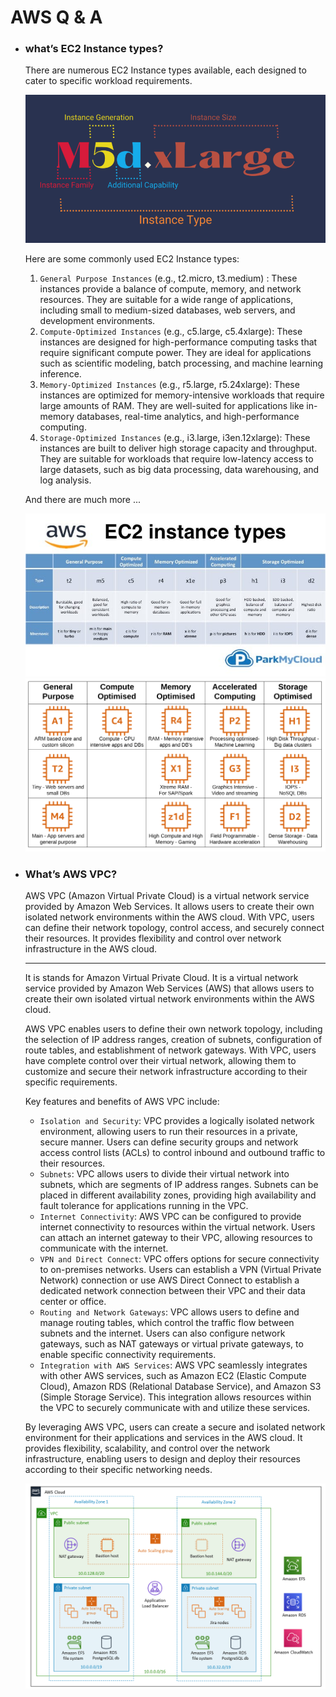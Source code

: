 # AWS Q & A
- ### what’s EC2 Instance types?
  
  There are numerous EC2 Instance types available, each designed to cater to specific workload requirements.

    ![EC2_Naming](./etc/04-EC2-Instance-Type-Naming-Convention.png)
  
    Here are some commonly used EC2 Instance types: 
    1. `General Purpose Instances` (e.g., t2.micro, t3.medium) : These instances provide a balance of compute, memory, and network resources. They are suitable for a wide range of applications, including small to medium-sized databases, web servers, and development environments.
    2. `Compute-Optimized Instances`  (e.g., c5.large, c5.4xlarge): These instances are designed for high-performance computing tasks that require significant compute power. They are ideal for applications such as scientific modeling, batch processing, and machine learning inference.
    3. `Memory-Optimized Instances`  (e.g., r5.large, r5.24xlarge): These instances are optimized for memory-intensive workloads that require large amounts of RAM. They are well-suited for applications like in-memory databases, real-time analytics, and high-performance computing.
    4. `Storage-Optimized Instances`  (e.g., i3.large, i3en.12xlarge): These instances are built to deliver high storage capacity and throughput. They are suitable for workloads that require low-latency access to large datasets, such as big data processing, data warehousing, and log analysis.
    
    And there are much more ...

    ![EC2_Naming](./etc/ec2-instance-types-comparison.jpg)
    ![EC2_Naming](./etc/ec2-instance-types-in-aws.png)

- ### What’s AWS VPC?
  
  AWS VPC (Amazon Virtual Private Cloud) is a virtual network service provided by Amazon Web Services. It allows users to create their own isolated network environments within the AWS cloud. With VPC, users can define their network topology, control access, and securely connect their resources. It provides flexibility and control over network infrastructure in the AWS cloud.

  ---

  It is stands for Amazon Virtual Private Cloud. It is a virtual network service provided by Amazon Web Services (AWS) that allows users to create their own isolated virtual network environments within the AWS cloud.

  AWS VPC enables users to define their own network topology, including the selection of IP address ranges, creation of subnets, configuration of route tables, and establishment of network gateways. With VPC, users have complete control over their virtual network, allowing them to customize and secure their network infrastructure according to their specific requirements.

  Key features and benefits of AWS VPC include:
    - `Isolation and Security`: VPC provides a logically isolated network environment, allowing users to run their resources in a private, secure manner. Users can define security groups and network access control lists (ACLs) to control inbound and outbound traffic to their resources.
    - `Subnets`: VPC allows users to divide their virtual network into subnets, which are segments of IP address ranges. Subnets can be placed in different availability zones, providing high availability and fault tolerance for applications running in the VPC.
    - `Internet Connectivity`: AWS VPC can be configured to provide internet connectivity to resources within the virtual network. Users can attach an internet gateway to their VPC, allowing resources to communicate with the internet.
    - `VPN and Direct Connect`: VPC offers options for secure connectivity to on-premises networks. Users can establish a VPN (Virtual Private Network) connection or use AWS Direct Connect to establish a dedicated network connection between their VPC and their data center or office.
    - `Routing and Network Gateways`: VPC allows users to define and manage routing tables, which control the traffic flow between subnets and the internet. Users can also configure network gateways, such as NAT gateways or virtual private gateways, to enable specific connectivity requirements.
    - `Integration with AWS Services`: AWS VPC seamlessly integrates with other AWS services, such as Amazon EC2 (Elastic Compute Cloud), Amazon RDS (Relational Database Service), and Amazon S3 (Simple Storage Service). This integration allows resources within the VPC to securely communicate with and utilize these services.

    By leveraging AWS VPC, users can create a secure and isolated network environment for their applications and services in the AWS cloud. It provides flexibility, scalability, and control over the network infrastructure, enabling users to design and deploy their resources according to their specific networking needs.

    ![EC2_Naming](./etc/jira-arch-on-aws.9d422797475ea5bd5d38f009ca8c540736f5449e.png)